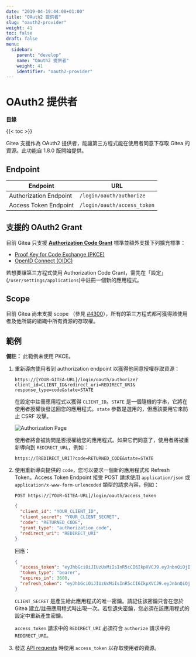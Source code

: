 ```yaml
---
date: "2019-04-19:44:00+01:00"
title: "OAuth2 提供者"
slug: "oauth2-provider"
weight: 41
toc: false
draft: false
menu:
  sidebar:
    parent: "develop"
    name: "OAuth2 提供者"
    weight: 41
    identifier: "oauth2-provider"
---
```


# OAuth2 提供者

**目錄**

{{< toc >}}

Gitea 支援作為 OAuth2 提供者，能讓第三方程式能在使用者同意下存取 Gitea 的資源。此功能自 1.8.0 版開始提供。

## Endpoint

| Endpoint               | URL                         |
| ---------------------- | --------------------------- |
| Authorization Endpoint | `/login/oauth/authorize`    |
| Access Token Endpoint  | `/login/oauth/access_token` |

## 支援的 OAuth2 Grant

目前 Gitea 只支援 [**Authorization Code Grant**](https://tools.ietf.org/html/rfc6749#section-1.3.1) 標準並額外支援下列擴充標準：

- [Proof Key for Code Exchange (PKCE)](https://tools.ietf.org/html/rfc7636)
- [OpenID Connect (OIDC)](https://openid.net/specs/openid-connect-core-1_0.html#CodeFlowAuth)

若想要讓第三方程式使用 Authorization Code Grant，需先在「設定」(`/user/settings/applications`)中註冊一個新的應用程式。

## Scope

目前 Gitea 尚未支援 scope （參見 [#4300](https://github.com/go-gitea/gitea/issues/4300)），所有的第三方程式都可獲得該使用者及他所屬的組織中所有資源的存取權。

## 範例

**備註：** 此範例未使用 PKCE。

1. 重新導向使用者到 authorization endpoint 以獲得他同意授權存取資源：
    <!-- 1. Redirect to user to the authorization endpoint in order to get their consent for accessing the resources: -->

   ```curl
   https://[YOUR-GITEA-URL]/login/oauth/authorize?client_id=CLIENT_ID&redirect_uri=REDIRECT_URI& response_type=code&state=STATE
   ```

   在設定中註冊應用程式以獲得 `CLIENT_ID`。`STATE` 是一個隨機的字串，它將在使用者授權後發送回您的應用程式。`state` 參數是選用的，但應該要用它來防止 CSRF 攻擊。

   ![Authorization Page](/authorize.png)

   使用者將會被詢問是否授權給您的應用程式。如果它們同意了，使用者將被重新導向到 `REDIRECT_URL`，例如：

   ```curl
   https://[REDIRECT_URI]?code=RETURNED_CODE&state=STATE
   ```

1. 使用重新導向提供的 `code`，您可以要求一個新的應用程式和 Refresh Token。Access Token Endpoint 接受 POST 請求使用 `application/json` 或 `application/x-www-form-urlencoded` 類型的請求內容，例如：

   ```curl
   POST https://[YOUR-GITEA-URL]/login/oauth/access_token
   ```

   ```json
   {
     "client_id": "YOUR_CLIENT_ID",
     "client_secret": "YOUR_CLIENT_SECRET",
     "code": "RETURNED_CODE",
     "grant_type": "authorization_code",
     "redirect_uri": "REDIRECT_URI"
   }
   ```

   回應：

   ```json
   {
     "access_token": "eyJhbGciOiJIUzUxMiIsInR5cCI6IkpXVCJ9.eyJnbnQiOjIsInR0IjowLCJleHAiOjE1NTUxNzk5MTIsImlhdCI6MTU1NTE3NjMxMn0.0-iFsAwBtxuckA0sNZ6QpBQmywVPz129u75vOM7wPJecw5wqGyBkmstfJHAjEOqrAf_V5Z-1QYeCh_Cz4RiKug",
     "token_type": "bearer",
     "expires_in": 3600,
     "refresh_token": "eyJhbGciOiJIUzUxMiIsInR5cCI6IkpXVCJ9.eyJnbnQiOjIsInR0IjoxLCJjbnQiOjEsImV4cCI6MTU1NzgwNDMxMiwiaWF0IjoxNTU1MTc2MzEyfQ.S_HZQBy4q9r5SEzNGNIoFClT43HPNDbUdHH-GYNYYdkRfft6XptJBkUQscZsGxOW975Yk6RbgtGvq1nkEcklOw"
   }
   ```

   `CLIENT_SECRET` 是產生給此應用程式的唯一密鑰。請記住該密鑰只會在您於 Gitea 建立/註冊應用程式時出現一次。若您遺失密鑰，您必須在該應用程式的設定中重新產生密鑰。

   `access_token` 請求中的 `REDIRECT_URI` 必須符合 `authorize` 請求中的 `REDIRECT_URI`。

1. 發送 [API requests](https://docs.gitea.io/en-us/api-usage#oauth2) 時使用 `access_token` 以存取使用者的資源。
